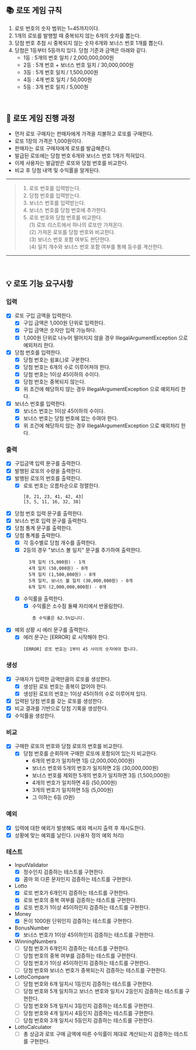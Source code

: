 ## 📚 로또 게임 규칙

1. 로또 번호의 숫자 범위는 1~45까지이다.
2. 1개의 로또를 발행할 때 중복되지 않는 6개의 숫자를 뽑는다.
3. 당첨 번호 추첨 시 중복되지 않는 숫자 6개와 보너스 번호 1개를 뽑는다.
4. 당첨은 1등부터 5등까지 있다. 당첨 기준과 금액은 아래와 같다.
    - 1등 : 5개의 번호 일치 / 2,000,000,000원
    - 2등 : 5개 번호 + 보너스 번호 일치 / 30,000,000원
    - 3등 : 5개 번호 일치 / 1,500,000원
    - 4등 : 4개 번호 일치 / 50,000원
    - 5등 : 3개 번호 일치 / 5,000원

<br>

## 🤔 로또 게임 진행 과정

- 먼저 로또 구매자는 판매자에게 가격을 지불하고 로또를 구매한다.
- 로또 1장의 가격은 1,000원이다.
- 판매자는 로또 구매자에게 로또를 발급해준다.
- 발급된 로또에는 당첨 번호 6개와 보너스 번호 1개가 적혀있다.
- 이제 사용자는 발급받은 로또와 당첨 번호를 비교한다.
- 비교 후 당첨 내역 및 수익률을 알게된다.

---
>1. 로또 번호를 입력받는다.
>2. 당첨 번호를 입력받는다.
>3. 보너스 번호를 입력받는다.
>4. 보너스 번호를 당첨 번호에 추가한다.
>5. 로또 번호와 당첨 번호를 비교한다.
    <br>(1) 로또 리스트에서 하나의 로또만 가져온다.
    <br>(2) 가져온 로또를 당첨 번호와 비교한다.
    <br>(3) 보너스 번호 포함 여부도 판단한다.
    <br>(4) 일치 개수와 보너스 번호 포함 여부를 통해 등수를 계산한다.
---

<br>

## 💡 로또 기능 요구사항

### 입력

- [X] 로또 구입 금액을 입력한다. 
    - [X] 구입 금액은 1,000원 단위로 입력한다.
    - [X] 구입 금액은 숫자만 입력 가능하다.
    - [X] 1,000원 단위로 나누어 떨어지지 않을 경우 IllegalArgumentException 으로 예외처리 한다.
- [X] 당첨 번호를 입력한다.
    - [X] 당첨 번호는 쉼표(,)로 구분한다.
    - [X] 당첨 번호는 6개의 수로 이루어져야 한다.
    - [X] 당첨 번호는 1이상 45이하의 수이다.
    - [X] 당첨 번호는 중복되지 않는다.
    - [X] 위 조건에 해당하지 않는 경우 IllegalArgumentException 으로 예외처리 한다.
- [X] 보너스 번호를 입력한다.
    - [X] 보너스 번호는 1이상 45이하의 수이다.
    - [X] 보너스 번호는 당첨 번호에 없는 수여야 한다.
    - [X] 위 조건에 해당하지 않는 경우 IllegalArgumentException 으로 예외처리 한다.

### 출력

- [X] 구입금액 입력 문구를 출력한다.
- [X] 발행된 로또의 수량을 출력한다.
- [X] 발행된 로또의 번호를 출력한다.
    - [X] 로또 번호는 오름차순으로 정렬한다.
      ```
      [8, 21, 23, 41, 42, 43] 
      [3, 5, 11, 16, 32, 38]
      ```
- [X] 당첨 번호 입력 문구를 출력한다.
- [X] 보너스 번호 입력 문구를 출력한다.
- [X] 당첨 통계 문구를 출력한다.
- [X] 당첨 통계를 출력한다.
  - [X] 각 등수별로 당첨 개수를 출력한다.
  - [X] 2등의 경우 "보너스 볼 일치" 문구를 추가하여 출력한다.
    ```
      3개 일치 (5,000원) - 1개
      4개 일치 (50,000원) - 0개
      5개 일치 (1,500,000원) - 0개
      5개 일치, 보너스 볼 일치 (30,000,000원) - 0개
      6개 일치 (2,000,000,000원) - 0개
      ```
  - [X] 수익률을 출력한다.
      - [X] 수익률은 소수점 둘째 자리에서 반올림한다.
        ```
        총 수익률은 62.5%입니다.
        ```
- [X] 예외 상황 시 에러 문구를 출력한다.
    - [X] 에러 문구는 [ERROR] 로 시작해야 한다.
      ```
      [ERROR] 로또 번호는 1부터 45 사이의 숫자여야 합니다.
      ```

### 생성

- [X] 구매자가 입력한 금액만큼의 로또를 생성한다.
  - [X] 생성된 로또 번호는 중복이 없어야 한다.
  - [X] 생성된 로또의 번호는 1이상 45이하의 수로 이루어져 있다.
- [X] 입력된 당첨 번호를 갖는 로또를 생성한다.
- [X] 비교 결과를 기반으로 당첨 기록을 생성한다.
- [X] 수익률을 생성한다.

### 비교

- [X] 구매한 로또의 번호와 당첨 로또의 번호를 비교한다.
    - [X] 당첨 번호를 순회하며 구매한 로또에 포함되어 있는지 비교한다.
        - 6개의 번호가 일치하면 1등 (2,000,000,000원)
        - 보너스 번호와 5개의 번호가 일치하면 2등 (30,000,000원)
        - 보너스 번호를 제외한 5개의 번호가 일치하면 3등 (1,500,000원)
        - 4개의 번호가 일치하면 4등 (50,000원)
        - 3개의 번호가 일치하면 5등 (5,000원)
        - 그 이하는 6등 (0원)

### 예외

- [X] 입력에 대한 예외가 발생해도 예외 메시지 출력 후 재시도한다.
- [X] 상황에 맞는 예외를 날린다. (사용자 정의 예외 처리)

### 테스트
- InputValidator
  - [X] 정수인지 검증하는 테스트를 구현한다.
  - [X] 콤마 외 다른 문자인지 검증하는 테스트를 구현한다.
- Lotto
  - [X] 로또 번호가 6개인지 검증하는 테스트를 구현한다.
  - [X] 로또 번호의 중복 여부를 검증하는 테스트를 구현한다.
  - [X] 로또 번호가 1이상 45이하인지 검증하는 테스트를 구현한다.
- Money
  - [X] 돈이 1000원 단위인지 검증하는 테스트를 구현한다.
- BonusNumber
  - [X] 보너스 번호가 1이상 45이하인지 검증하는 테스트를 구현한다.
- WinningNumbers
  - [ ] 당첨 번호가 6개인지 검증하는 테스트를 구현한다.
  - [ ] 당첨 번호의 중복 여부를 검증하는 테스트를 구현한다.
  - [ ] 당첨 번호가 1이상 45이하인지 검증하는 테스트를 구현한다.
  - [ ] 당첨 번호와 보너스 번호가 중복되는지 검증하는 테스트를 구현한다.
- LottoCompare
  - [ ] 당첨 번호와 6개 일치시 1등인지 검증하는 테스트를 구현한다.
  - [ ] 당첨 번호와 5개 일치하고 보너스 번호와 일치시 2등인지 검증하는 테스트를 구현한다.
  - [ ] 당첨 번호와 5개 일치시 3등인지 검증하는 테스트를 구현한다.
  - [ ] 당첨 번호와 4개 일치시 4등인지 검증하는 테스트를 구현한다.
  - [ ] 당첨 번호와 3개 일치시 5등인지 검증하는 테스트를 구현한다.
- LottoCalculator
  - [ ] 총 상금과 로또 구매 금액에 따른 수익률이 제대로 계산되는지 검증하는 테스트를 구현한다.